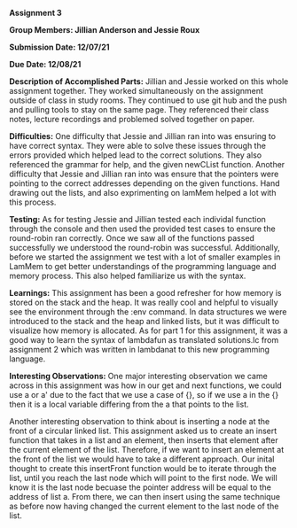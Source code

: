 **Assignment 3**

**Group Members: Jillian Anderson and Jessie Roux**

**Submission Date: 12/07/21**

**Due Date: 12/08/21**

**Description of Accomplished Parts:**
Jillian and Jessie worked on this whole assignment together. They worked simultaneously on the assignment outside of class in study rooms. They continued to use git hub and the push and pulling tools to stay on the same page. They referenced their class notes, lecture recordings and problemed solved together on paper. 

**Difficulties:**
One difficulty that Jessie and Jillian ran into was ensuring to have correct syntax. They were able to solve these issues through the errors provided which helped lead to the correct solutions. They also referenced the grammar for help, and the given newCList function. Another difficulty that Jessie and Jillian ran into was ensure that the pointers were pointing to the correct addresses depending on the given functions. Hand drawing out the lists, and also exprimenting on lamMem helped a lot with this process. 

**Testing:**
As for testing Jessie and Jillian tested each individal function through the console and then used the provided test cases to ensure the round-robin ran correctly. Once we saw all of the functions passed successfully we understood the round-robin was successful. Additionally, before we started the assignment we test with a lot of smaller examples in LamMem to get better understandings of the programming language and memory process. This also helped familiarize us with the syntax. 

**Learnings:**
This assignment has been a good refresher for how memory is stored on the stack and the heap. It was really cool and helpful to visually see the environment through the :env command. In data structures we were introduced to the stack and the heap and linked lists, but it was difficult to visualize how memory is allocated. As for part 1 for this assignment, it was a good way to learn the syntax of lambdafun as translated solutions.lc from assignment 2 which was written in lambdanat to this new programming language. 

**Interesting Observations:**
One major interesting observation we came across in this assignment was how in our get and next functions, we could use a or a' due to the fact that we use a case of {}, so if we use a in the {} then it is a local variable differing from the a that points to the list. 

Another interesting observation to think about is inserting a node at the front of a circular linked list. This assignment asked us to create an insert function that takes in a list and an element, then inserts that element after the current element of the list. Therefore, if we want to insert an element at the front of the list we would have to take a different approach. Our inital thought to create this insertFront function would be to iterate through the list, until you reach the last node which will point to the first node. We will know it is the last node becuase the pointer address will be equal to the address of list a. From there, we can then insert using the same technique as before now having changed the current element to the last node of the list. 
